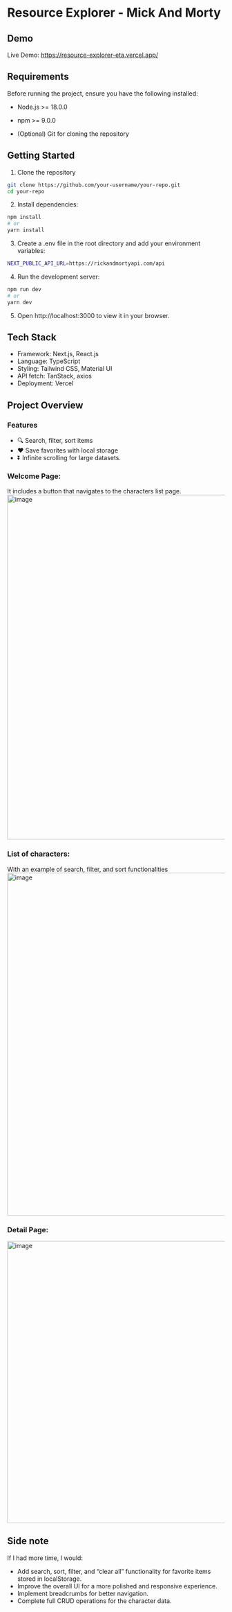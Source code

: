 # Resource Explorer - Mick And Morty
## Demo
Live Demo: https://resource-explorer-eta.vercel.app/

## Requirements
Before running the project, ensure you have the following installed:

- Node.js >= 18.0.0

- npm >= 9.0.0

- (Optional) Git for cloning the repository



## Getting Started


1. Clone the repository
```bash
git clone https://github.com/your-username/your-repo.git
cd your-repo
```
2. Install dependencies:
```bash
npm install
# or
yarn install
```
3. Create a .env file in the root directory and add your environment variables:
```bash
NEXT_PUBLIC_API_URL=https://rickandmortyapi.com/api
```

4. Run the development server:
```bash
npm run dev
# or
yarn dev
```
5. Open http://localhost:3000 to view it in your browser.

## Tech Stack

- Framework: Next.js, React.js
- Language: TypeScript
- Styling: Tailwind CSS, Material UI
- API fetch: TanStack, axios
- Deployment: Vercel

## Project Overview

### Features
- 🔍 Search, filter, sort items
- ❤️ Save favorites with local storage
- ⏬ Infinite scrolling for large datasets.
  
### Welcome Page:
It includes a button that navigates to the characters list page.
<img width="1137" height="796" alt="image" src="https://github.com/user-attachments/assets/2c682448-5ddf-4db2-bc9b-08f3e8b6ff49" />
### List of characters: 
With an example of search, filter, and sort functionalities
<img width="1152" height="791" alt="image" src="https://github.com/user-attachments/assets/ef17fed8-5e04-4cfa-8415-7136b40b82ac" />
### Detail Page:
<img width="1114" height="651" alt="image" src="https://github.com/user-attachments/assets/b7ace16d-0c21-4fd1-afa7-cc5d204d6851" />

## Side note

If I had more time, I would:
- Add search, sort, filter, and “clear all” functionality for favorite items stored in localStorage.
- Improve the overall UI for a more polished and responsive experience.
- Implement breadcrumbs for better navigation.
- Complete full CRUD operations for the character data.


